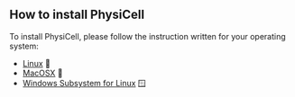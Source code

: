## How to install PhysiCell

To install PhysiCell, please follow the instruction written for your operating system:

+ [Linux](https://github.com/Dante-Berth/PhysiGym/blob/main/man/physicell_setup_poweruser_linux_v20250205.pdf) &#x1F427;
+ [MacOSX](https://github.com/Dante-Berth/PhysiGym/blob/main/man/physicell_setup_poweruser_apple_v20250205.pdf) &#x1F350;
+ [Windows Subsystem for Linux](https://learn.microsoft.com/en-us/windows/wsl/install) &#x1FA9F;

